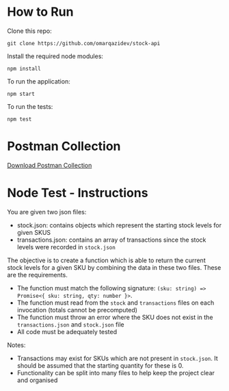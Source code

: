 # How to Run

Clone this repo:
```
git clone https://github.com/omarqazidev/stock-api
```

Install the required node modules:
```
npm install
```

To run the application:
```
npm start
```

To run the tests:
```
npm test
```

# Postman Collection
[Download Postman Collection](https://api.postman.com/collections/16998694-927476d5-8bbd-455a-b687-067d57e753b7?access_key=PMAT-01GKFABWBCV3BMYGM6Z6Q1MGEM)

# Node Test - Instructions

You are given two json files:

- stock.json: contains objects which represent the starting stock levels for given SKUS
- transactions.json: contains an array of transactions since the stock levels were recorded in `stock.json`

The objective is to create a function which is able to return the current stock levels for a given SKU by combining the data in these two files. These are the requirements.

- The function must match the following signature: `(sku: string) => Promise<{ sku: string, qty: number }>`.
- The function must read from the `stock` and `transactions` files on each invocation (totals cannot be precomputed)
- The function must throw an error where the SKU does not exist in the `transactions.json` and `stock.json` file
- All code must be adequately tested

Notes:

- Transactions may exist for SKUs which are not present in `stock.json`. It should be assumed that the starting quantity for these is 0.
- Functionality can be split into many files to help keep the project clear and organised

